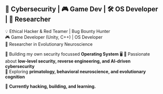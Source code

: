 ## 👾 Cybersecurity | 🎮 Game Dev | 🛠 OS Developer | 🔬 Researcher 

💡 Ethical Hacker & Red Teamer | Bug Bounty Hunter  
🎮 Game Developer (Unity, C++) | OS Developer  
🔬 Researcher in Evolutionary Neuroscience

🔹 Building my own security focussed **Operating System** 🖥️ 
🔹 Passionate about **low-level security, reverse engineering, and AI-driven cybersecurity**  
🔹 Exploring **primatology, behavioral neuroscience, and evolutionary cognition** 

🚀 **Currently hacking, building, and learning.**  
